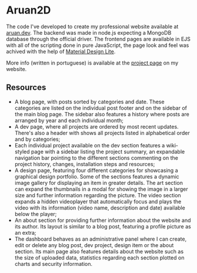 # Aruan2D

The code I've developed to create my professional website available at [aruan.dev](https://aruan.dev). The backend was made in node.js expecting a MongoDB database through the official driver. The frontend pages are available in EJS with all of the scripting done in pure JavaScript, the page look and feel was achived with the help of [Material Design Lite](https://getmdl.io/index.html).

More info (written in portuguese) is available at the [project page](https://aruan.dev/dev/project/aruan2d) on my website.

## Resources
* A blog page, with posts sorted by categories and date. These categories are listed on the individual post footer and on the sidebar of the main blog page. The sidebar also features a history where posts are arranged by year and each individual month;
* A dev page, where all projects are ordered by most recent updates. There's also a header with shows all projects listed in alphabetical order and by categories;
* Each individual project available on the dev section features a wiki-styled page with a sidebar listing the project summary, an expandable navigation bar pointing to the different sections commenting on the project history, changes, installation steps and resources;
* A design page, featuring four different categories for showcasing a graphical design portfolio. Some of the sections features a dynamic image gallery for displaying an item in greater details. The art section can expand the thumbnails in a modal for showing the image in a larger size and further information regarding the picture. The video section expands a hidden videoplayer that automatically focus and plays the video with its information (video name, description and date) available below the player;
* An about section for providing further information about the website and its author. Its layout is similar to a blog post, featuring a profile picture as an extra;
* The dashboard behaves as an administrative panel where I can create, edit or delete any blog post, dev project, design item or the about section. Its main page also features details about the website such as the size of uploaded data, statistics regarding each section plotted on charts and security information.
